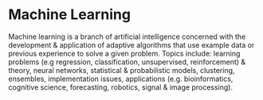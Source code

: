 # Machine Learning
Machine learning is a branch of artificial intelligence concerned with the development & application of adaptive algorithms that use example data or previous experience to solve a given problem. Topics include: learning problems (e.g regression, classification, unsupervised, reinforcement) & theory, neural networks, statistical & probabilistic models, clustering, ensembles, implementation issues, applications (e.g. bioinformatics, cognitive science, forecasting, robotics, signal & image processing).

